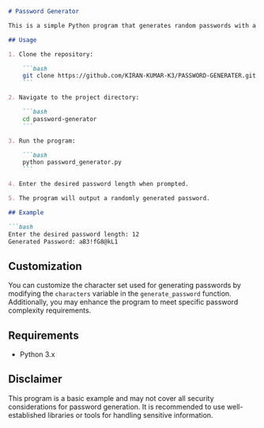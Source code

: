 
```markdown
# Password Generator

This is a simple Python program that generates random passwords with a specified length. The generated passwords include a combination of uppercase and lowercase letters, digits, and special characters.

## Usage

1. Clone the repository:

    ```bash
    git clone https://github.com/KIRAN-KUMAR-K3/PASSWORD-GENERATER.git
    ```

2. Navigate to the project directory:

    ```bash
    cd password-generator
    ```

3. Run the program:

    ```bash
    python password_generator.py
    ```

4. Enter the desired password length when prompted.

5. The program will output a randomly generated password.

## Example

```bash
Enter the desired password length: 12
Generated Password: aB3!fG8@kL1
```

## Customization

You can customize the character set used for generating passwords by modifying the `characters` variable in the `generate_password` function. Additionally, you may enhance the program to meet specific password complexity requirements.

## Requirements

- Python 3.x

## Disclaimer

This program is a basic example and may not cover all security considerations for password generation. It is recommended to use well-established libraries or tools for handling sensitive information.

